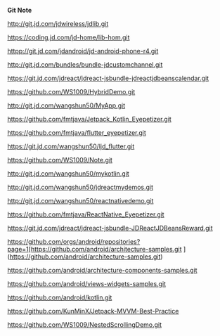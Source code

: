 **Git Note**



[http://git.jd.com/jdwireless/jdlib.git                  ](http://git.jd.com/jdwireless/jdlib.git)

[https://coding.jd.com/jd-home/lib-hom.git   ](https://coding.jd.com/jd-home/lib-home.git)

[httpp://git.jd.com/jdandroid/jd-android-phone-r4.git](httpp://git.jd.com/jdandroid/jd-android-phone-r4.git)

http://git.jd.com/bundles/bundle-jdcustomchannel.git

[http](http://git.jd.com/bundles/bundle-jdcustomchannel.git)[s://git.jd.com/jdreact/jdreact-jsbundle-jdreactjdbeanscalendar.git](https://git.jd.com/jdreact/jdreact-jsbundle-jdreactjdbeanscalendar.git)

[https://github.com/WS1009/HybridDemo.git ](https://github.com/WS1009/HybridDemo.git)

[http](https://github.com/WS1009/HybridDemo.git)[://git.jd.com/wangshun50/MyApp.git   ](http://git.jd.com/wangshun50/MyApp.git)

[http](http://git.jd.com/wangshun50/MyApp.git)[s://github.com/fmtjava/Jetpack_Kotlin_Eyepetizer.git ](https://github.com/fmtjava/Jetpack_Kotlin_Eyepetizer.git)

[http](https://github.com/fmtjava/Jetpack_Kotlin_Eyepetizer.git)[s://github.com/fmtjava/flutter_eyepetizer.git ](https://github.com/fmtjava/flutter_eyepetizer.git)

[http](https://github.com/fmtjava/flutter_eyepetizer.git)[s://git.jd.com/wangshun50/ljd_flutter.git   ](https://git.jd.com/wangshun50/ljd_flutter.git)

[http](https://git.jd.com/wangshun50/ljd_flutter.git)[s://github.com/WS1009/Note.git   ](https://github.com/WS1009/Note.git)

http://git.jd.com/wangshun50/mykotlin.git

[http](http://git.jd.com/wangshun50/mykotlin.git)[://git.jd.com/wangshun50/jdreactmydemos.git   ](http://git.jd.com/wangshun50/jdreactmydemos.git)

[http](http://git.jd.com/wangshun50/jdreactmydemos.git)[://git.jd.com/wangshun50/reactnativedemo.git   ](http://git.jd.com/wangshun50/reactnativedemo.git)

[http](http://git.jd.com/wangshun50/reactnativedemo.git)[s://github.com/fmtjava/ReactNative_Eyepetizer.git   ](https://github.com/fmtjava/ReactNative_Eyepetizer.git)

[http](https://github.com/fmtjava/ReactNative_Eyepetizer.git)[s://git.jd.com/jdreact/jdreact-jsbundle-JDReactJDBeansReward.git](https://git.jd.com/jdreact/jdreact-jsbundle-JDReactJDBeansReward.git)

https://github.com/orgs/android/repositories?page=1[https://github.com/android/architecture-samples.git   ](https://github.com/android/architecture-samples.git)

[http](https://github.com/android/architecture-samples.git)[s://github.com/android/architecture-components-samples.git ](https://github.com/android/architecture-components-samples.git)

[http](https://github.com/android/architecture-components-samples.git)[s://github.com/android/views-widgets-samples.git   ](https://github.com/android/views-widgets-samples.git)

[http](https://github.com/android/views-widgets-samples.git)[s://github.com/android/kotlin.git   ](https://github.com/android/kotlin.git)

https://github.com/KunMinX/Jetpack-MVVM-Best-Practice

https://github.com/WS1009/NestedScrollingDemo.git

